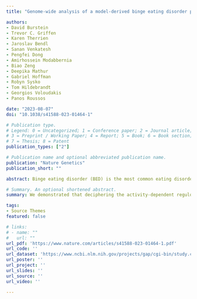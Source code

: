 ```yaml
---
title: "Genome-wide analysis of a model-derived binge eating disorder phenotype identifies risk loci and implicates iron metabolism"

authors:
- David Burstein
- Trevor C. Griffen
- Karen Therrien
- Jaroslav Bendl
- Sanan Venkatesh
- Pengfei Dong
- Amirhossein Modabbernia
- Biao Zeng
- Deepika Mathur
- Gabriel Hoffman
- Robyn Sysko
- Tom Hildebrandt
- Georgios Voloudakis
- Panos Roussos 

date: "2023-08-07"
doi: "10.1038/s41588-023-01464-1"

# Publication type.
# Legend: 0 = Uncategorized; 1 = Conference paper; 2 = Journal article;
# 3 = Preprint / Working Paper; 4 = Report; 5 = Book; 6 = Book section;
# 7 = Thesis; 8 = Patent
publication_types: ["2"]

# Publication name and optional abbreviated publication name.
publication: "Nature Genetics"
publication_short: ""

abstract: Binge eating disorder (BED) is the most common eating disorder, yet its genetic architecture remains largely unknown. Studying BED is challenging because it is often comorbid with obesity, a common and highly polygenic trait, and it is underdiagnosed in biobank data sets. To address this limitation, we apply a supervised machine-learning approach (using 822 cases of individuals diagnosed with BED) to estimate the probability of each individual having BED based on electronic medical records from the Million Veteran Program. We perform a genome-wide association study of individuals of African (n = 77,574) and European (n = 285,138) ancestry while controlling for body mass index to identify three independent loci near the HFE, MCHR2 and LRP11 genes and suggest APOE as a risk gene for BED. We identify shared heritability between BED and several neuropsychiatric traits, and implicate iron metabolism in the pathophysiology of BED. Overall, our findings provide insights into the genetics underlying BED and suggest directions for future translational research.

# Summary. An optional shortened abstract.
summary: We demonstrated that deciphering the activity-dependent regulome in glutamatergic neurons reveals novel targets for advanced diagnosis and therapy.

tags:
- Source Themes
featured: false

# links:
# - name: ""
#   url: ""
url_pdf: 'https://www.nature.com/articles/s41588-023-01464-1.pdf'
url_code: ''
url_dataset: 'https://www.ncbi.nlm.nih.gov/projects/gap/cgi-bin/study.cgi?study_id=phs001672.v10.p1'
url_poster: ''
url_project: ''
url_slides: ''
url_source: ''
url_video: ''

---
```

